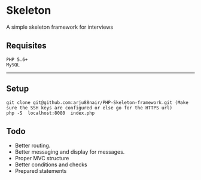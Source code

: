 # Skeleton

A simple skeleton framework for interviews

## Requisites

```
PHP 5.6+
MySQL

```
---
## Setup
```
git clone git@github.com:arju88nair/PHP-Skeleton-framework.git (Make sure the SSH keys are configured or else go for the HTTPS url)
php -S  localhost:8080  index.php 
```


## Todo
- Better routing.
- Better messaging and display for messages.
- Proper MVC structure
- Better conditions and checks
- Prepared statements

